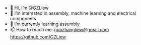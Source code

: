 - 👋 Hi, I’m @GZLiew
- 👀 I’m interested in assembly, machine learning and electrical components
- 🌱 I’m currently learning assembly
- 📫 How to reach me: guozhangliew@gmail.com
 https://github.com/GZLiew


<!---
GZLiew/GZLiew is a ✨ special ✨ repository because its `README.md` (this file) appears on your GitHub profile.
You can click the Preview link to take a look at your changes.
--->
